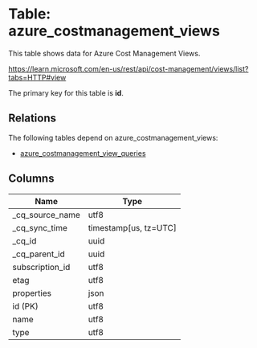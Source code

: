 # Table: azure_costmanagement_views

This table shows data for Azure Cost Management Views.

https://learn.microsoft.com/en-us/rest/api/cost-management/views/list?tabs=HTTP#view

The primary key for this table is **id**.

## Relations

The following tables depend on azure_costmanagement_views:
  - [azure_costmanagement_view_queries](azure_costmanagement_view_queries)

## Columns

| Name          | Type          |
| ------------- | ------------- |
|_cq_source_name|utf8|
|_cq_sync_time|timestamp[us, tz=UTC]|
|_cq_id|uuid|
|_cq_parent_id|uuid|
|subscription_id|utf8|
|etag|utf8|
|properties|json|
|id (PK)|utf8|
|name|utf8|
|type|utf8|
